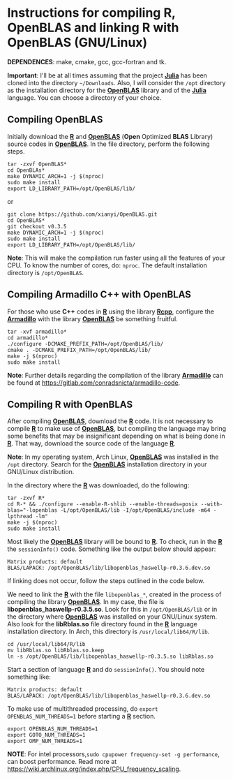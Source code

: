 # Instructions for compiling R, OpenBLAS and linking R with OpenBLAS (GNU/Linux)

**DEPENDENCES**: make, cmake, gcc, gcc-fortran and tk.

**Important**: I'll be at all times assuming that the project [**Julia**](https://julialang.org/) has been cloned into the directory `~/Downloads`. Also, I will consider the `/opt` directory as the installation directory for the [**OpenBLAS**](https://www.openblas.net/) library and of the [**Julia**](https://julialang.org/) language. You can choose a directory of your choice.

## Compiling OpenBLAS

Initially download the [**R**](https://cloud.r-project.org/) and [**OpenBLAS**](https://www.openblas.net/) (**Open** Optimized **BLAS** Library) source codes in [**OpenBLAS**](https://www.openblas.net/). In the file directory, perform the following steps.
```
tar -zxvf OpenBLAS*
cd OpenBLAs*
make DYNAMIC_ARCH=1 -j $(nproc)
sudo make install
export LD_LIBRARY_PATH=/opt/OpenBLAS/lib/
```
or

```
git clone https://github.com/xianyi/OpenBLAS.git
cd OpenBLAS*
git checkout v0.3.5
make DYNAMIC_ARCH=1 -j $(nproc)
sudo make install
export LD_LIBRARY_PATH=/opt/OpenBLAS/lib/

```
**Note**: This will make the compilation run faster using all the features of your CPU. To know the number of cores, do: ```nproc```. The default installation directory is `/opt/OpenBLAS`.


## Compiling Armadillo C++  with OpenBLAS

For those who use **C++** codes in [**R**](https://cloud.r-project.org/) using the library [**Rcpp**](http://www.rcpp.org/), configure the [**Armadillo**](http://arma.sourceforge.net/) with the library [**OpenBLAS**](https://www.openblas.net/) be something fruitful.

```
tar -xvf armadillo*
cd armadillo*
./configure -DCMAKE_PREFIX_PATH=/opt/OpenBLAS/lib/
cmake . -DCMAKE_PREFIX_PATH=/opt/OpenBLAS/lib/
make -j $(nproc)
sudo make install
```
**Note**: Further details regarding the compilation of the library [**Armadillo**](http://arma.sourceforge.net/) can be found at https://gitlab.com/conradsnicta/armadillo-code.

## Compiling R with OpenBLAS

After compiling [**OpenBLAS**](https://www.openblas.net/), download the [**R**](https://cloud.r-project.org/) code. It is not necessary to compile [**R**](https://cloud.r-project.org/) to make use of [**OpenBLAS**](https://www.openblas.net/), but compiling the language may bring some benefits that may be insignificant depending on what is being done in [**R**](https://cloud.r-project.org/). That way, download the source code of the language [**R**](https://cloud.r-project.org/).

**Note**: In my operating system, Arch Linux, [**OpenBLAS**](https://www.openblas.net/) was installed in the ```/opt``` directory. Search for the [**OpenBLAS**](https://www.openblas.net/) installation directory in your GNU/Linux distribution.

In the directory where the [**R**](https://cloud.r-project.org/) was downloaded, do the following:

```
tar -zxvf R*
cd R-* && ./configure --enable-R-shlib --enable-threads=posix --with-blas="-lopenblas -L/opt/OpenBLAS/lib -I/opt/OpenBLAS/include -m64 -lpthread -lm"
make -j $(nproc)
sudo make install
```

Most likely the [**OpenBLAS**](https://www.openblas.net/) library will be bound to [**R**](https://cloud.r-project.org/). To check, run  in the [**R**](https://cloud.r-project.org/) the ```sessionInfo()``` code. Something like the output below should appear:

```
Matrix products: default
BLAS/LAPACK: /opt/OpenBLAS/lib/libopenblas_haswellp-r0.3.6.dev.so
```
If linking does not occur, follow the steps outlined in the code below.

We need to link the [**R**](https://cloud.r-project.org/) with the file ```libopenblas_*```, created in the process of compiling the library [**OpenBLAS**](https://www.openblas.net/). In my case, the file is **libopenblas_haswellp-r0.3.5.so**. Look for this in ```/opt/OpenBLAS/lib``` or in the directory where [**OpenBLAS**](https://www.openblas.net/) was installed on your GNU/Linux system. Also look for the **libRblas.so** file directory found in the [**R**](https://cloud.r-project.org/) language installation directory. In Arch, this directory is ```/usr/local/lib64/R/lib```. 

```
cd /usr/local/lib64/R/lib
mv libRblas.so libRblas.so.keep
ln -s /opt/OpenBLAS/lib/libopenblas_haswellp-r0.3.5.so libRblas.so
```

Start a section of language [**R**](https://cloud.r-project.org/) and do ```sessionInfo()```. You should note something like:

```
Matrix products: default
BLAS/LAPACK: /opt/OpenBLAS/lib/libopenblas_haswellp-r0.3.6.dev.so
```
To make use of multithreaded processing, do ```export OPENBLAS_NUM_THREADS=1``` before starting a [**R**](https://cloud.r-project.org/) section.

```
export OPENBLAS_NUM_THREADS=1
export GOTO_NUM_THREADS=1
export OMP_NUM_THREADS=1
```

**NOTE**: For intel processors,```sudo cpupower frequency-set -g performance```, can boost performance. Read more at https://wiki.archlinux.org/index.php/CPU_frequency_scaling.






